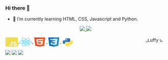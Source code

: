 ### Hi there 👋

- 🌱 I’m currently learning HTML, CSS, Javascript and Python.

<div align="center">
  <a href="https://github.com/rarorza">
  <img height="150em" src="https://github-readme-stats.vercel.app/api?username=rarorza&show_icons=true&theme=dark&include_all_commits=true&count_private=true"/>
  <img height="150em" src= "https://github-readme-stats.vercel.app/api/top-langs/?username=rarorza&&layout=compact&langs=cont=7&theme=dark"/>
</div>
  
<div style="display: inline_block;"><br>
  <img align="center" alt="Rarorza-Js" height="30" width="40" src="https://raw.githubusercontent.com/devicons/devicon/master/icons/javascript/javascript-plain.svg">
  <img align="center" alt="Rarorza-React" height="30" width="40" src="https://raw.githubusercontent.com/devicons/devicon/master/icons/react/react-original.svg">
  <img align="center" alt="Rarorza-HTML" height="30" width="40" src="https://raw.githubusercontent.com/devicons/devicon/master/icons/html5/html5-original.svg">
  <img align="center" alt="Rarorza-CSS" height="30" width="40" src="https://raw.githubusercontent.com/devicons/devicon/master/icons/css3/css3-original.svg">
  <img align="center" alt="Rarorza-Python" height="30" width="40" src="https://raw.githubusercontent.com/devicons/devicon/master/icons/python/python-original.svg">
  
  <img align="right" alt="Luffy Gif" height="150" style="border-radius:50px;" src="https://c.tenor.com/yFKbJFsOvs4AAAAC/luffy-smile-luffy-giggle.gif">
</div>
  
<div style="padding-top: 10px"> 
  <a href = "mailto:rarorza@proton.me"><img src="https://img.shields.io/badge/ProtonMail-8B89CC?style=for-the-badge&logo=protonmail&logoColor=white" target="_blank"></a>
  <a href = "mailto:rarorza@gmail.com"><img src="https://img.shields.io/badge/-Gmail-%23333?style=for-the-badge&logo=gmail&logoColor=white" target="_blank"></a>
  <a href="https://www.linkedin.com/in/rarorza" target="_blank"><img src="https://img.shields.io/badge/-LinkedIn-%230077B5?style=for-the-badge&logo=linkedin&logoColor=white" target="_blank"></a> 
 </div>
